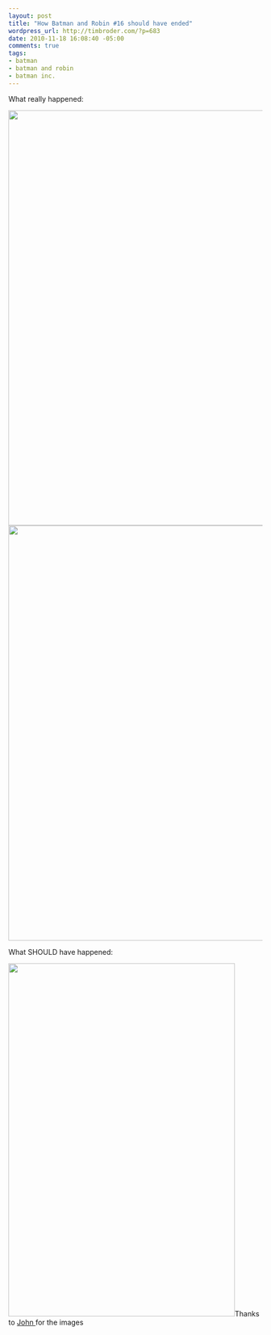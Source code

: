 ```yaml
--- 
layout: post
title: "How Batman and Robin #16 should have ended"
wordpress_url: http://timbroder.com/?p=683
date: 2010-11-18 16:08:40 -05:00
comments: true
tags: 
- batman
- batman and robin
- batman inc.
---
```

What really happened:
<p style="text-align: center;"><a href="/images/wp-content/uploads/2010/11/batmaninc1.jpg"><img class="aligncenter size-full wp-image-684" title="batmaninc1" src="/images/wp-content/uploads/2010/11/batmaninc1.jpg" alt="" width="535" height="823" /></a><a href="/images/wp-content/uploads/2010/11/batmaninc2.jpg"><img class="aligncenter size-full wp-image-687" title="batmaninc2" src="/images/wp-content/uploads/2010/11/batmaninc2.jpg" alt="" width="535" height="823" /></a></p>
<p style="text-align: left;">What SHOULD have happened:</p>
<p style="text-align: left;"><a href="/images/wp-content/uploads/2010/11/batman3.jpg"><img class="aligncenter size-full wp-image-688" title="batman3" src="/images/wp-content/uploads/2010/11/batman3.jpg" alt="" width="449" height="700" /></a>Thanks to <a href="http://twitter.com/#!/falcore000" target="_blank">John </a>for the images</p>
